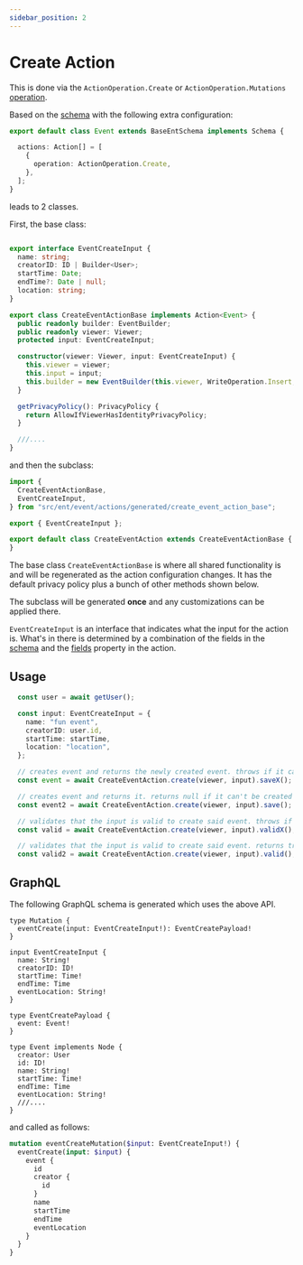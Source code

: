 ```yaml
---
sidebar_position: 2
---
```


# Create Action
This is done via the `ActionOperation.Create` or `ActionOperation.Mutations` [operation](/docs/ent-schema/actions#operation).

Based on the [schema](/docs/actions/action#schema) with the following extra configuration:

```ts title="src/event/schema.ts"
export default class Event extends BaseEntSchema implements Schema {

  actions: Action[] = [
    {
      operation: ActionOperation.Create,
    },
  ];
}
```
leads to 2 classes.

First, the base class:

```ts title="src/ent/event/actions/generated/create_event_action_base.ts"

export interface EventCreateInput {
  name: string;
  creatorID: ID | Builder<User>;
  startTime: Date;
  endTime?: Date | null;
  location: string;
}

export class CreateEventActionBase implements Action<Event> {
  public readonly builder: EventBuilder;
  public readonly viewer: Viewer;
  protected input: EventCreateInput;

  constructor(viewer: Viewer, input: EventCreateInput) {
    this.viewer = viewer;
    this.input = input;
    this.builder = new EventBuilder(this.viewer, WriteOperation.Insert, this);
  }

  getPrivacyPolicy(): PrivacyPolicy {
    return AllowIfViewerHasIdentityPrivacyPolicy;
  }

  ///....
}
```
and then the subclass:

```ts title="src/ent/event/actions/create_event_action.ts"
import {
  CreateEventActionBase,
  EventCreateInput,
} from "src/ent/event/actions/generated/create_event_action_base";

export { EventCreateInput };

export default class CreateEventAction extends CreateEventActionBase {
}
```

The base class `CreateEventActionBase` is where all shared functionality is and will be regenerated as the action configuration changes. It has the default privacy policy plus a bunch of other methods shown below.

The subclass will be generated **once** and any customizations can be applied there.

`EventCreateInput` is an interface that indicates what the input for the action is. What's in there is determined by a combination of the fields in the [schema](/docs/actions/action#schema) and the [fields](/docs/ent-schema/actions#fields) property in the action.

## Usage
```ts
  const user = await getUser();

  const input: EventCreateInput = {
    name: "fun event",
    creatorID: user.id,
    startTime: startTime,
    location: "location",
  };

  // creates event and returns the newly created event. throws if it can't be created
  const event = await CreateEventAction.create(viewer, input).saveX();

  // creates event and returns it. returns null if it can't be created
  const event2 = await CreateEventAction.create(viewer, input).save();

  // validates that the input is valid to create said event. throws if invalid
  const valid = await CreateEventAction.create(viewer, input).validX();

  // validates that the input is valid to create said event. returns true or false
  const valid2 = await CreateEventAction.create(viewer, input).valid();

```

## GraphQL
The following GraphQL schema is generated which uses the above API.

``` title="src/graphql/schema.gql"
type Mutation {
  eventCreate(input: EventCreateInput!): EventCreatePayload!
}

input EventCreateInput {
  name: String!
  creatorID: ID!
  startTime: Time!
  endTime: Time
  eventLocation: String!
}

type EventCreatePayload {
  event: Event!
}

type Event implements Node {
  creator: User
  id: ID!
  name: String!
  startTime: Time!
  endTime: Time
  eventLocation: String!
  ///.... 
}
```

and called as follows:
```graphql
mutation eventCreateMutation($input: EventCreateInput!) {
  eventCreate(input: $input) {
    event {
      id
      creator {
        id
      }
      name
      startTime
      endTime
      eventLocation
    }
  }
}

```
